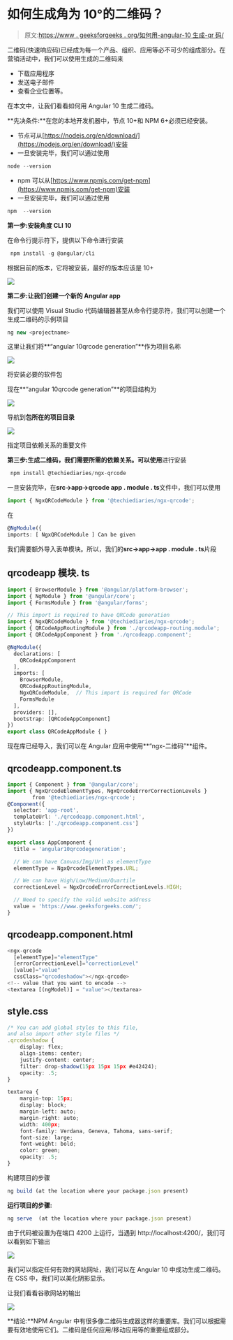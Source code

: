 # 如何生成角为 10°的二维码？

> 原文:[https://www . geeksforgeeks . org/如何用-angular-10 生成-qr 码/](https://www.geeksforgeeks.org/how-to-generate-qr-codes-with-angular-10/)

二维码(快速响应码)已经成为每一个产品、组织、应用等必不可少的组成部分。在营销活动中，我们可以使用生成的二维码来

*   下载应用程序
*   发送电子邮件
*   查看企业位置等。

在本文中，让我们看看如何用 Angular 10 生成二维码。

**先决条件:**在您的本地开发机器中，节点 10+和 NPM 6+必须已经安装。

*   节点可从[https://nodejs.org/en/download/](https://nodejs.org/en/download/)安装
*   一旦安装完毕，我们可以通过使用

```ts
node --version
```

*   npm 可以从[https://www.npmjs.com/get-npm](https://www.npmjs.com/get-npm)安装
*   一旦安装完毕，我们可以通过使用

```ts
npm  --version
```

**第一步:安装角度 CLI 10**

在命令行提示符下，提供以下命令进行安装

```ts
 npm install -g @angular/cli
```

根据目前的版本，它将被安装，最好的版本应该是 10+

![](img/0fb15235f7744202fe323f5c6a977929.png)

**第二步:让我们创建一个新的 Angular app**

我们可以使用 Visual Studio 代码编辑器甚至从命令行提示符，我们可以创建一个生成二维码的示例项目

```ts
ng new <projectname>
```

这里让我们将**“angular 10qrcode generation”**作为项目名称

![](img/3116e6f21e8191ebd28831ed0b5be66b.png)

将安装必要的软件包

现在**“angular 10qrcode generation”**的项目结构为

![](img/0df8c0072ccdcd4be52d0da377da5c0b.png)

导航到**包所在的项目目录**

![](img/0c2ba88b64ec1b5cdf9781cfaa954b9a.png)

指定项目依赖关系的重要文件

**第三步:生成二维码，我们需要所需的依赖关系。可以使用**进行安装

```ts
 npm install @techiediaries/ngx-qrcode
```

一旦安装完毕，在**src->app->qrcode app . module . ts**文件中，我们可以使用

```ts
import { NgxQRCodeModule } from '@techiediaries/ngx-qrcode'; 
```

在

```ts
@NgModule({
imports: [ NgxQRCodeModule ] Can be given
```

我们需要额外导入表单模块。所以，我们的**src->app->app . module . ts**片段

## qrcodeapp 模块. ts

```ts
import { BrowserModule } from '@angular/platform-browser';
import { NgModule } from '@angular/core';
import { FormsModule } from '@angular/forms';

// This import is required to have QRCode generation
import { NgxQRCodeModule } from '@techiediaries/ngx-qrcode';
import { QRCodeAppRoutingModule } from './qrcodeapp-routing.module';
import { QRCodeAppComponent } from './qrcodeapp.component';

@NgModule({
  declarations: [
    QRCodeAppComponent
  ],
  imports: [
    BrowserModule,
    QRCodeAppRoutingModule,
    NgxQRCodeModule,  // This import is required for QRCode
    FormsModule
  ],
  providers: [],
  bootstrap: [QRCodeAppComponent]
})
export class QRCodeAppModule { }
```

现在库已经导入，我们可以在 Angular 应用中使用**“ngx-二维码”**组件。

## qrcodeapp.component.ts

```ts
import { Component } from '@angular/core';
import { NgxQrcodeElementTypes, NgxQrcodeErrorCorrectionLevels } 
        from '@techiediaries/ngx-qrcode';
@Component({
  selector: 'app-root',
  templateUrl: './qrcodeapp.component.html',
  styleUrls: ['./qrcodeapp.component.css']
})

export class AppComponent {
  title = 'angular10qrcodegeneration';

  // We can have Canvas/Img/Url as elementType
  elementType = NgxQrcodeElementTypes.URL;

  // We can have High/Low/Medium/Quartile
  correctionLevel = NgxQrcodeErrorCorrectionLevels.HIGH;

  // Need to specify the valid website address
  value = 'https://www.geeksforgeeks.com/';
}
```

## qrcodeapp.component.html

```ts
<ngx-qrcode
  [elementType]="elementType"
  [errorCorrectionLevel]="correctionLevel"
  [value]="value"
  cssClass="qrcodeshadow"></ngx-qrcode>
<!-- value that you want to encode -->
<textarea [(ngModel)] = "value"></textarea>
```

## style.css

```ts
/* You can add global styles to this file, 
and also import other style files */
.qrcodeshadow {
    display: flex;
    align-items: center;
    justify-content: center;
    filter: drop-shadow(15px 15px 15px #e42424);
    opacity: .5;
}

textarea {
    margin-top: 15px; 
    display: block;
    margin-left: auto;
    margin-right: auto;
    width: 400px;
    font-family: Verdana, Geneva, Tahoma, sans-serif;
    font-size: large;
    font-weight: bold;
    color: green;
    opacity: .5;
}
```

构建项目的步骤

```ts
ng build (at the location where your package.json present)
```

**运行项目的步骤:**

```ts
ng serve  (at the location where your package.json present)
```

由于代码被设置为在端口 4200 上运行，当遇到 http://localhost:4200/，我们可以看到如下输出

![](img/77ea647f58a81fe722839653091e5f68.png)

我们可以指定任何有效的网站网址，我们可以在 Angular 10 中成功生成二维码。在 CSS 中，我们可以美化阴影显示。

让我们看看谷歌网站的输出

![](img/c8fd970e95d4952708a74fb9cdab5d4c.png)

**结论:**NPM Angular 中有很多像二维码生成器这样的重要库。我们可以根据需要有效地使用它们。二维码是任何应用/移动应用等的重要组成部分。
